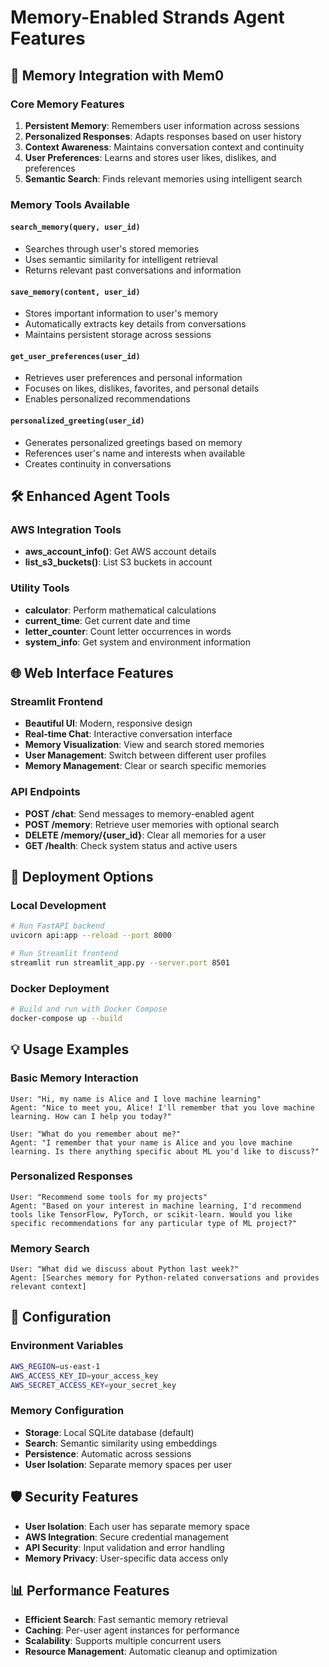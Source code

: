 # Memory-Enabled Strands Agent Features

## 🧠 Memory Integration with Mem0

### Core Memory Features

1. **Persistent Memory**: Remembers user information across sessions
2. **Personalized Responses**: Adapts responses based on user history
3. **Context Awareness**: Maintains conversation context and continuity
4. **User Preferences**: Learns and stores user likes, dislikes, and preferences
5. **Semantic Search**: Finds relevant memories using intelligent search

### Memory Tools Available

#### `search_memory(query, user_id)`
- Searches through user's stored memories
- Uses semantic similarity for intelligent retrieval
- Returns relevant past conversations and information

#### `save_memory(content, user_id)`
- Stores important information to user's memory
- Automatically extracts key details from conversations
- Maintains persistent storage across sessions

#### `get_user_preferences(user_id)`
- Retrieves user preferences and personal information
- Focuses on likes, dislikes, favorites, and personal details
- Enables personalized recommendations

#### `personalized_greeting(user_id)`
- Generates personalized greetings based on memory
- References user's name and interests when available
- Creates continuity in conversations

## 🛠️ Enhanced Agent Tools

### AWS Integration Tools
- **aws_account_info()**: Get AWS account details
- **list_s3_buckets()**: List S3 buckets in account

### Utility Tools
- **calculator**: Perform mathematical calculations
- **current_time**: Get current date and time
- **letter_counter**: Count letter occurrences in words
- **system_info**: Get system and environment information

## 🌐 Web Interface Features

### Streamlit Frontend
- **Beautiful UI**: Modern, responsive design
- **Real-time Chat**: Interactive conversation interface
- **Memory Visualization**: View and search stored memories
- **User Management**: Switch between different user profiles
- **Memory Management**: Clear or search specific memories

### API Endpoints
- **POST /chat**: Send messages to memory-enabled agent
- **POST /memory**: Retrieve user memories with optional search
- **DELETE /memory/{user_id}**: Clear all memories for a user
- **GET /health**: Check system status and active users

## 🚀 Deployment Options

### Local Development
```bash
# Run FastAPI backend
uvicorn api:app --reload --port 8000

# Run Streamlit frontend
streamlit run streamlit_app.py --server.port 8501
```

### Docker Deployment
```bash
# Build and run with Docker Compose
docker-compose up --build
```



## 💡 Usage Examples

### Basic Memory Interaction
```
User: "Hi, my name is Alice and I love machine learning"
Agent: "Nice to meet you, Alice! I'll remember that you love machine learning. How can I help you today?"

User: "What do you remember about me?"
Agent: "I remember that your name is Alice and you love machine learning. Is there anything specific about ML you'd like to discuss?"
```

### Personalized Responses
```
User: "Recommend some tools for my projects"
Agent: "Based on your interest in machine learning, I'd recommend tools like TensorFlow, PyTorch, or scikit-learn. Would you like specific recommendations for any particular type of ML project?"
```

### Memory Search
```
User: "What did we discuss about Python last week?"
Agent: [Searches memory for Python-related conversations and provides relevant context]
```

## 🔧 Configuration

### Environment Variables
```bash
AWS_REGION=us-east-1
AWS_ACCESS_KEY_ID=your_access_key
AWS_SECRET_ACCESS_KEY=your_secret_key
```

### Memory Configuration
- **Storage**: Local SQLite database (default)
- **Search**: Semantic similarity using embeddings
- **Persistence**: Automatic across sessions
- **User Isolation**: Separate memory spaces per user

## 🛡️ Security Features

- **User Isolation**: Each user has separate memory space
- **AWS Integration**: Secure credential management
- **API Security**: Input validation and error handling
- **Memory Privacy**: User-specific data access only

## 📊 Performance Features

- **Efficient Search**: Fast semantic memory retrieval
- **Caching**: Per-user agent instances for performance
- **Scalability**: Supports multiple concurrent users
- **Resource Management**: Automatic cleanup and optimization